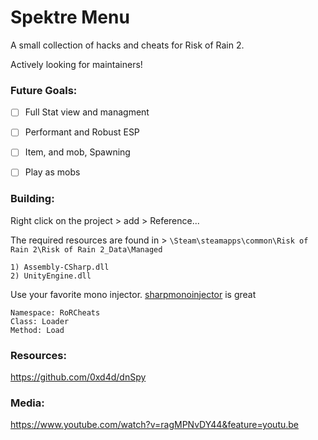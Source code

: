 # Spektre Menu
A small collection of hacks and cheats for Risk of Rain 2. 

Actively looking for maintainers!  

### Future Goals:

- [ ] Full Stat view and managment
- [ ] Performant and Robust ESP
- [ ] Item, and mob, Spawning
- [ ] Play as mobs


### Building:
Right click on the project > add > Reference... 

The required resources are found in > `\Steam\steamapps\common\Risk of Rain 2\Risk of Rain 2_Data\Managed`
```
1) Assembly-CSharp.dll
2) UnityEngine.dll
```

Use your favorite mono injector. [sharpmonoinjector](https://github.com/warbler/SharpMonoInjector) is great
```
Namespace: RoRCheats
Class: Loader
Method: Load
```

### Resources:
https://github.com/0xd4d/dnSpy

### Media: 
https://www.youtube.com/watch?v=ragMPNvDY44&feature=youtu.be

